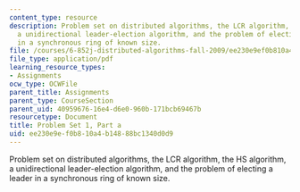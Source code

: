 ```yaml
---
content_type: resource
description: Problem set on distributed algorithms, the LCR algorithm, the HS algorithm,
  a unidirectional leader-election algorithm, and the problem of electing a leader
  in a synchronous ring of known size.
file: /courses/6-852j-distributed-algorithms-fall-2009/ee230e9ef0b810a4b14888bc1340d0d9_MIT6_852JF09_pset1a.pdf
file_type: application/pdf
learning_resource_types:
- Assignments
ocw_type: OCWFile
parent_title: Assignments
parent_type: CourseSection
parent_uid: 40959676-16e4-d6e0-960b-171bcb69467b
resourcetype: Document
title: Problem Set 1, Part a
uid: ee230e9e-f0b8-10a4-b148-88bc1340d0d9
---
```

Problem set on distributed algorithms, the LCR algorithm, the HS algorithm, a unidirectional leader-election algorithm, and the problem of electing a leader in a synchronous ring of known size.

